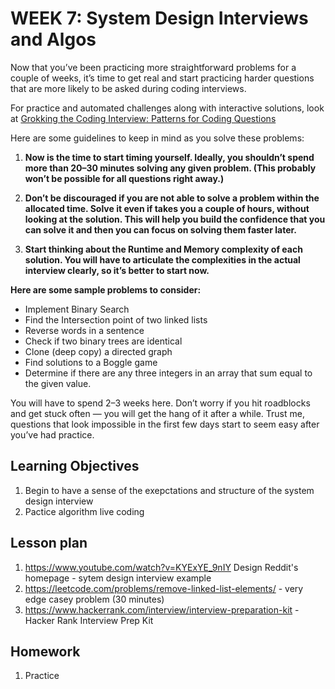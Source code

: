 # WEEK 7: System Design Interviews and Algos

Now that you’ve been practicing more straightforward problems for a couple of weeks, it’s time to get real and start practicing harder questions that are more likely to be asked during coding interviews.

For practice and automated challenges along with interactive solutions, look at [Grokking the Coding Interview: Patterns for Coding Questions](https://www.educative.io/collection/5668639101419520/5671464854355968)

Here are some guidelines to keep in mind as you solve these problems:

1. **Now is the time to start timing yourself. Ideally, you shouldn’t spend more than 20–30 minutes solving any given problem. (This probably won’t be possible for all questions right away.)**

1. **Don’t be discouraged if you are not able to solve a problem within the allocated time. Solve it even if takes you a couple of hours, without looking at the solution. This will help you build the confidence that you can solve it and then you can focus on solving them faster later.**

1. **Start thinking about the Runtime and Memory complexity of each solution. You will have to articulate the complexities in the actual interview clearly, so it’s better to start now.**

**Here are some sample problems to consider:**

* Implement Binary Search
* Find the Intersection point of two linked lists
* Reverse words in a sentence
* Check if two binary trees are identical
* Clone (deep copy) a directed graph
* Find solutions to a Boggle game
* Determine if there are any three integers in an array that sum equal to the given value.

You will have to spend 2–3 weeks here. Don’t worry if you hit roadblocks and get stuck often — you will get the hang of it after a while. Trust me, questions that look impossible in the first few days start to seem easy after you’ve had practice.

## Learning Objectives

1. Begin to have a sense of the exepctations and structure of the system design interview
1. Pactice algorithm live coding

## Lesson plan

1. <https://www.youtube.com/watch?v=KYExYE_9nIY> Design Reddit's homepage - sytem design interview example
1. <https://leetcode.com/problems/remove-linked-list-elements/> - very edge casey problem (30 minutes)
1. <https://www.hackerrank.com/interview/interview-preparation-kit> - Hacker Rank Interview Prep Kit

## Homework

1. Practice
